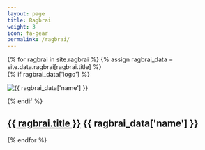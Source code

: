 ```yaml
---
layout: page
title: Ragbrai
weight: 3
icon: fa-gear
permalink: /ragbrai/
---
```

<div class="ragbrai-cards">
	{% for ragbrai in site.ragbrai %}
	{% assign ragbrai_data = site.data.ragbrai[ragbrai.title] %}
		<div class="ragbrai-card">
			{% if ragbrai_data['logo'] %}<p><img class="img-thumbnail ragbrai-logo" src="/assets/images/ragbrai/{{ ragbrai_data['logo'] }}" alt="{{ ragbrai_data['name'] }}" /></p>{% endif %}
			<h2><a href="{{ ragbrai.url }}">{{ ragbrai.title }}</a> <span class="small">{{ ragbrai_data['name'] }}</span></h2>
		</div>
	{% endfor %}
</div>
